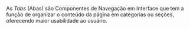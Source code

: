 As *Tabs* (Abas) são Componentes de Navegação em Interface que tem a função de organizar o conteúdo da página em categorias ou seções, oferecendo maior usabilidade ao usuário.

